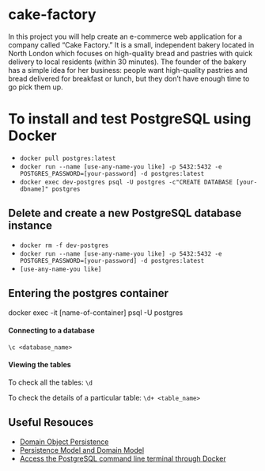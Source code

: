 # cake-factory

In this project you will help create an e-commerce web application for a company called “Cake Factory.” It is a small, independent bakery located in North London which focuses on high-quality bread and pastries with quick delivery to local residents (within 30 minutes). The founder of the bakery has a simple idea for her business: people want high-quality pastries and bread delivered for breakfast or lunch, but they don’t have enough time to go pick them up.

# To install and test PostgreSQL using Docker
- ``docker pull postgres:latest``
- ``docker run --name [use-any-name-you like] -p 5432:5432 -e POSTGRES_PASSWORD=[your-password] -d postgres:latest``
- ``docker exec dev-postgres psql -U postgres -c"CREATE DATABASE [your-dbname]" postgres``

## Delete and create a new PostgreSQL database instance

- ``docker rm -f dev-postgres``
- ``docker run --name [use-any-name-you like] -p 5432:5432 -e POSTGRES_PASSWORD=[your-password] -d postgres:latest``
- ``[use-any-name-you like]``

## Entering the postgres container
docker exec -it [name-of-container] psql -U postgres

#### Connecting to a database
``\c <database_name>``

#### Viewing the tables

To check all the tables:
``\d`` 

To check the details of a particular table:
``\d+ <table_name>``

## Useful Resouces
- [Domain Object Persistence](https://dzone.com/articles/domain-object-persistence)
- [Persistence Model and Domain Model](https://stackoverflow.com/questions/14024912/ddd-persistence-model-and-domain-model)
- [Access the PostgreSQL command line terminal through Docker](https://github.com/Radu-Raicea/Dockerized-Flask/wiki/%5BDocker%5D-Access-the-PostgreSQL-command-line-terminal-through-Docker)





